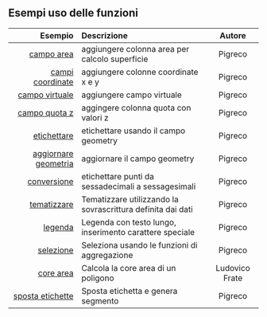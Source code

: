 ## Esempi uso delle funzioni

Esempio|Descrizione|Autore
------:|:----------|:------:
[campo area](es/add_col_area.md)|aggiungere colonna area per calcolo superficie|Pigreco
[campi coordinate](es/add_coord_xy.md)|aggiungere colonne coordinate x e y|Pigreco
[campo virtuale](es/add_campo_virtuale.md)|aggiungere campo virtuale|Pigreco
[campo quota z](es/add_col_z.md)|aggingere colonna quota con valori z|Pigreco
[etichettare](es/etichette.md)|etichettare usando il campo geometry|Pigreco
[aggiornare geometria](es/agg_geom.md)|aggiornare il campo geometry|Pigreco
[conversione](es/conversione.md)|etichettare punti da sessadecimali a sessagesimali|Pigreco
[tematizzare](es/tematizzare.md)|Tematizzare utilizzando la sovrascrittura definita dai dati|Pigreco
[legenda](es/espressione_regolare.md)|Legenda con testo lungo, inserimento carattere speciale|Pigreco
[selezione](es/select_with_aggregate.md)|Seleziona usando le funzioni di aggregazione|Pigreco
[core area](es/core_area.md)|Calcola la core area di un poligono | Ludovico Frate
[sposta etichette](es/sposta_etichetta_linea.md)|Sposta etichetta e genera segmento|Pigreco
